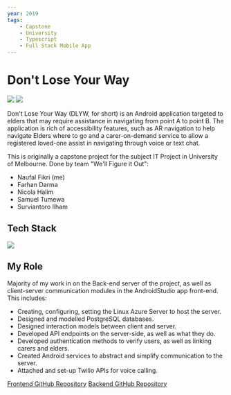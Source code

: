 ```yaml
---
year: 2019
tags:
    - Capstone
    - University
    - Typescript
    - Full Stack Mobile App
---
```

# Don't Lose Your Way

![](/media/projects/dont-lose-your-way/dlyw-maps.jpg)
![](/media/projects/dont-lose-your-way/dlyw-login.jpg)

Don't Lose Your Way (DLYW, for short) is an Android application targeted to elders that may require assistance in navigating from point A to point B. The application is rich of accessibility features, such as AR navigation to help navigate Elders where to go and a carer-on-demand service to allow a registered loved-one assist in navigating through voice or text chat.

This is originally a capstone project for the subject IT Project in University of Melbourne. Done by team "We'll Figure it Out":

- Naufal Fikri (me)
- Farhan Darma
- Nicola Halim
- Samuel Tumewa
- Surviantoro Ilham

## Tech Stack

![](/media/projects/dont-lose-your-way/wfio-stack.png)

## My Role

Majority of my work in on the Back-end server of the project, as well as client-server communication modules in the AndroidStudio app front-end. This includes: 

- Creating, configuring, setting the Linux Azure Server to host the server.
- Designed and modelled PostgreSQL databases.
- Designed interaction models between client and server.
- Developed API endpoints on the server-side, as well as what they do.
- Developed authentication methods to verify users, as well as linking carers and elders.
- Created Android services to abstract and simplify communication to the server.
- Attached and set-up Twilio APIs for voice calling.

[Frontend GitHub Repository](https://github.com/naufik/COMP30022-WFIO-app)
[Backend GitHub Repository](https://github.com/naufik/COMP30022-WFIO-backend)